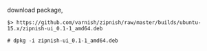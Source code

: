 download package,

```
$> https://github.com/varnish/zipnish/raw/master/builds/ubuntu-15.x/zipnish-ui_0.1-1_amd64.deb

# dpkg -i zipnish-ui_0.1-1_amd64.deb

```